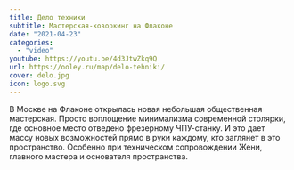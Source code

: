 ```yaml
---
title: Дело техники
subtitle: Мастерская-коворкинг на Флаконе
date: "2021-04-23"
categories:
  - "video"
youtube: https://youtu.be/4d3JtwZkq9Q
url: https://ooley.ru/map/delo-tehniki/
cover: delo.jpg
icon: logo.svg
---
```


В Москве на Флаконе открылась новая небольшая общественная мастерская. Просто воплощение минимализма современной столярки, где основное место отведено фрезерному ЧПУ-станку. И это дает массу новых возможностей прямо в руки каждому, кто заглянет в это пространство. Особенно при техническом сопровождении Жени, главного мастера и основателя пространства.
